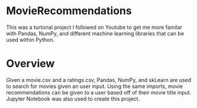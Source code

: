 # MovieRecommendations

This was a turtorial project I followed on Youtube to get me more familar with Pandas, NumPy, and different machine learning libraries that can be used within Python.

# Overview

Given a movie.csv and a ratings.csv, Pandas, NumPy, and skLearn are used to search for movies given an user input. Using the same imports, movie recommendations can be given to a user based off of their movie title input. Jupyter Notebook was also used to create this project.
